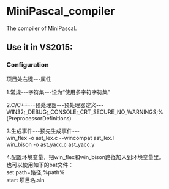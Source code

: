 # MiniPascal_compiler
The compiler of MiniPascal.

## Use it in VS2015:
### Configuration
项目处右键---属性

1.常规---字符集---设为“使用多字符字符集”

2.C/C++---预处理器---预处理器定义---  
WIN32;_DEBUG;_CONSOLE;_CRT_SECURE_NO_WARNINGS;%(PreprocessorDefinitions)
  
3.生成事件---预先生成事件---  
  win_flex -o ast_lex.c --wincompat ast_lex.l  
  win_bison -o ast_yacc.c ast_yacc.y  
  
4.配置环境变量，把win_flex和win_bison路径加入到环境变量里。  
也可以使用如下的bat文件：  
set path=路径;%path%  
start 项目名.sln  
